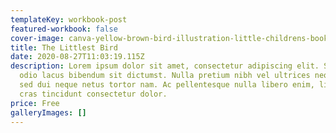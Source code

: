 ```yaml
---
templateKey: workbook-post
featured-workbook: false
cover-image: canva-yellow-brown-bird-illustration-little-childrens-book-cover-yikgjcrez7g.jpg
title: The Littlest Bird
date: 2020-08-27T11:03:19.115Z
description: Lorem ipsum dolor sit amet, consectetur adipiscing elit. Suscipit
  odio lacus bibendum sit dictumst. Nulla pretium nibh vel ultrices neque. Amet
  sed dui neque netus tortor nam. Ac pellentesque nulla libero enim, libero,
  cras tincidunt consectetur dolor.
price: Free
galleryImages: []
---
```

